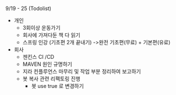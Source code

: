 9/19 - 25 (Todolist)
- 개인
  - 3회이상 운동가기
  - 회사에 가져다둔 책 다 읽기
  - 스프링 인강 (기초편 2개 끝내기) ->완전 기초편(무료) + 기본편(유료)
- 회사
  - 젠킨스 CI /CD
  - MAVEN 원인 규명하기
  - 지라 컨플루언스 마무리 및 작업 부분 정리하여 보고하기
  - 봇 복사 관련 리팩토링 진행
    - 봇 use true 로 변경하기
